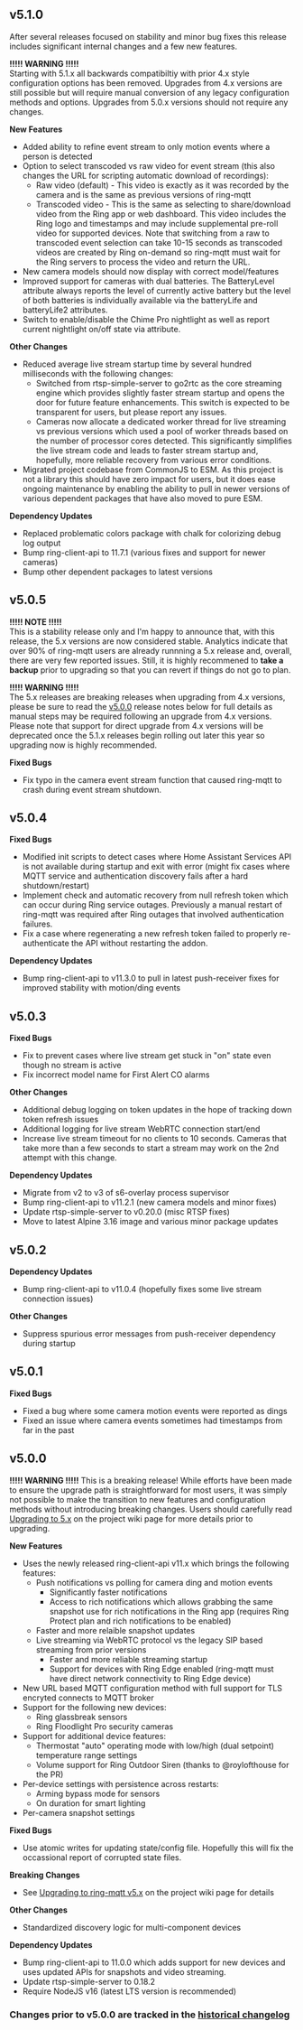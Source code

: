 ## v5.1.0
After several releases focused on stability and minor bug fixes this release includes significant internal changes and a few new features.

**!!!!! WARNING !!!!!**  
Starting with 5.1.x all backwards compatibiltiy with prior 4.x style configuration options has been removed.  Upgrades from 4.x versions are still possible but will require manual conversion of any legacy configuration methods and options.  Upgrades from 5.0.x versions should not require any changes.

**New Features**  
- Added ability to refine event stream to only motion events where a person is detected
- Option to select transcoded vs raw video for event stream (this also changes the URL for scripting automatic download of recordings):
  - Raw video (default) - This video is exactly as it was recorded by the camera and is the same as previous versions of ring-mqtt
  - Transcoded video - This is the same as selecting to share/download video from the Ring app or web dashboard.  This video includes the Ring logo and timestamps and may include supplemental pre-roll video for supported devices.  Note that switching from a raw to transcoded event selection can take 10-15 seconds as transcoded videos are created by Ring on-demand so ring-mqtt must wait for the Ring servers to process the video and return the URL.
- New camera models should now display with correct model/features
- Improved support for cameras with dual batteries.  The BatteryLevel attribute always reports the level of currently active battery but the level of both batteries is individually available via the batteryLife and batteryLife2 attributes.
- Switch to enable/disable the Chime Pro nightlight as well as report current nightlight on/off state via attribute.

**Other Changes**  
- Reduced average live stream startup time by several hundred milliseconds with the following changes:
  - Switched from rtsp-simple-server to go2rtc as the core streaming engine which provides slightly faster stream startup and opens the door for future feature enhancements.  This switch is expected to be transparent for users, but please report any issues.
  - Cameras now allocate a dedicated worker thread for live streaming vs previous versions which used a pool of worker threads based on the number of processor cores detected.  This significantly simplifies the live stream code and leads to faster stream startup and, hopefully, more reliable recovery from various error conditions.
- Migrated project codebase from CommonJS to ESM.  As this project is not a library this should have zero impact for users, but it does ease ongoing maintenance by enabling the ability to pull in newer versions of various dependent packages that have also moved to pure ESM.

**Dependency Updates**  
- Replaced problematic colors package with chalk for colorizing debug log output
- Bump ring-client-api to 11.7.1 (various fixes and support for newer cameras)
- Bump other dependent packages to latest versions

## v5.0.5
**!!!!! NOTE !!!!!**  
This is a stability release only and I'm happy to announce that, with this release, the 5.x versions are now considered stable.  Analytics indicate that over 90% of ring-mqtt users are already runnning a 5.x release and, overall, there are very few reported issues.  Still, it is highly recommened to **take a backup** prior to upgrading so that you can revert if things do not go to plan.  

**!!!!! WARNING !!!!!**  
The 5.x releases are breaking releases when upgrading from 4.x versions, please be sure to read the [v5.0.0](#v500) release notes below for full details as manual steps may be required following an upgrade from 4.x versions.  Please note that support for direct upgrade from 4.x versions will be deprecated once the 5.1.x releases begin rolling out later this year so upgrading now is highly recommended.

**Fixed Bugs**  
- Fix typo in the camera event stream function that caused ring-mqtt to crash during event stream shutdown.

## v5.0.4
**Fixed Bugs**
- Modified init scripts to detect cases where Home Assistant Services API is not available during startup and exit with error (might fix cases where MQTT service and authentication discovery fails after a hard shutdown/restart)
- Implement check and automatic recovery from null refresh token which can occur during Ring service outages.  Previously a manual restart of ring-mqtt was required after Ring outages that involved authentication failures.
- Fix a case where regenerating a new refresh token failed to properly re-authenticate the API without restarting the addon.

**Dependency Updates**  
- Bump ring-client-api to v11.3.0 to pull in latest push-receiver fixes for improved stability with motion/ding events

## v5.0.3
**Fixed Bugs**  
- Fix to prevent cases where live stream get stuck in "on" state even though no stream is active
- Fix incorrect model name for First Alert CO alarms

**Other Changes**  
- Additional debug logging on token updates in the hope of tracking down token refresh issues
- Additional logging for live stream WebRTC connection start/end
- Increase live stream timeout for no clients to 10 seconds.  Cameras that take more than a few seconds to start a stream may work on the 2nd attempt with this change.

**Dependency Updates**  
- Migrate from v2 to v3 of s6-overlay process supervisor
- Bump ring-client-api to v11.2.1 (new camera models and minor fixes)
- Update rtsp-simple-server to v0.20.0 (misc RTSP fixes)
- Move to latest Alpine 3.16 image and various minor package updates

## v5.0.2
**Dependency Updates**
- Bump ring-client-api to v11.0.4 (hopefully fixes some live stream connection issues)

**Other Changes**
- Suppress spurious error messages from push-receiver dependency during startup

## v5.0.1
**Fixed Bugs**
- Fixed a bug where some camera motion events were reported as dings
- Fixed an issue where camera events sometimes had timestamps from far in the past

## v5.0.0
**!!!!! WARNING !!!!!**
This is a breaking release!  While efforts have been made to ensure the upgrade path is straightforward for most users, it was simply not possible to make the transition to new features and configuration methods without introducing breaking changes.  Users should carefully read [Upgrading to 5.x](https://github.com/tsightler/ring-mqtt/wiki/Upgrading-to-v5.x) on the project wiki page for more details prior to upgrading.

**New Features**
- Uses the newly released ring-client-api v11.x which brings the following features:
  - Push notifications vs polling for camera ding and motion events
    - Significantly faster notifications
    - Access to rich notifications which allows grabbing the same snapshot use for rich notifications in the Ring app (requires Ring Protect plan and rich notifications to be enabled)
  - Faster and more relaible snapshot updates
  - Live streaming via WebRTC protocol vs the legacy SIP based streaming from prior versions
    - Faster and more reliable streaming startup
    - Support for devices with Ring Edge enabled (ring-mqtt must have direct network connectivity to Ring Edge device)
- New URL based MQTT configuration method with full support for TLS encryted connects to MQTT broker
- Support for the following new devices:
  - Ring glassbreak sensors
  - Ring Floodlight Pro security cameras
- Support for additional device features:
  - Thermostat "auto" operating mode with low/high (dual setpoint) temperature range settings
  - Volume support for Ring Outdoor Siren (thanks to @roylofthouse for the PR)
- Per-device settings with persistence across restarts:
  - Arming bypass mode for sensors
  - On duration for smart lighting
- Per-camera snapshot settings

**Fixed Bugs**
- Use atomic writes for updating state/config file.  Hopefully this will fix the occassional report of corrupted state files.

**Breaking Changes**
- See [Upgrading to ring-mqtt v5.x](https://github.com/tsightler/ring-mqtt/wiki/Upgrading-to-v5.x) on the project wiki page for details

**Other Changes**
- Standardized discovery logic for multi-component devices

**Dependency Updates**
- Bump ring-client-api to 11.0.0 which adds support for new devices and uses updated APIs for snapshots and video streaming.
- Update rtsp-simple-server to 0.18.2
- Require NodeJS v16 (latest LTS version is recommended)

### Changes prior to v5.0.0 are tracked in the [historical changelog](https://github.com/tsightler/ring-mqtt/blob/main/docs/CHANGELOG-HIST.md)
